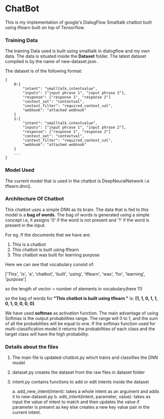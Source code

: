 # ChatBot
                                          
This is my implementation of google's DialogFlow Smalltalk chatbot built using tflearn built on top of Tensorflow. 

### Training Data
The training Data used is built using smalltalk in dialogflow and my own data. The data is situated inside the **Dataset** folder.
The latest dataset compiled is by the name of new-dataset.json .

The dataset is of the following format:

    {
        0:{
            "intent": "smalltalk.intentvalue",
            "inputs": ["input phrase 1", "input phrase 2"],
            "response": ["response 1", "response 2"]
            "context_set": "contextval",
            "context_filter": "required_context_val",
            "webhook": "attached webhook"
        }
        1:{
            "intent": "smalltalk.intentvalue",
            "inputs": ["input phrase 1", "input phrase 2"],
            "response": ["response 1", "response 2"]
            "context_set": "contextval",
            "context_filter": "required_context_val",
            "webhook": "attached webhook"
        }
        ...
    }

### Model Used

The current model that is used in the chatbot is DeepNeuralNetwork i.e tflearn.dnn().

### Architecture Of Chatbot

This chatbot uses a simple DNN as its brain. The data that is fed to this model is a **bag of words**. The bag of words is generated using a simple concept i.e,
it assigns '0' if the word is not present and '1' if the word is present in the input.

For eg. If the documents that we have are: 
1. This is a chatbot
2. This chatbot is built using tflearn
3. This chatbot was built for learning purpose

Here we can see that vocabulary consist of: 

['This', 'is', 'a', 'chatbot', 'built', 'using', 'tflearn', 'was', 'for', 'learning', 'purpose']

so the length of vector = number of elements in vocabulary(here 11)

so the bag of words for **"This chatbot is built using tflearn "** is: **[1, 1, 0, 1, 1, 0, 1, 0, 0, 0, 0]**

We have used **softmax** as activation function. The main advantage of using Softmax is the output probabilities range. The range will 0 to 1, and the sum of all the probabilities will be equal to one. If the softmax function used for multi-classification model it returns the probabilities of each class and the target class will have the high probability.

### Details about the files

1. The main file is updated-chatbot.py which trains and classifies the DNN model
2. dataset.py creates the dataset from the raw files in dataset folder
3. intent.py contains functions to add or edit intents inside the dataset
    
    a. add_new_intent(intent): takes a whole intent as an argument and adds it to new-dataset.py
    b. edit_intent(intent, parameter, value): takes as input the value of intent to match and then updates the value if parameter is present as key else creates a new key value pair in the current intent.


